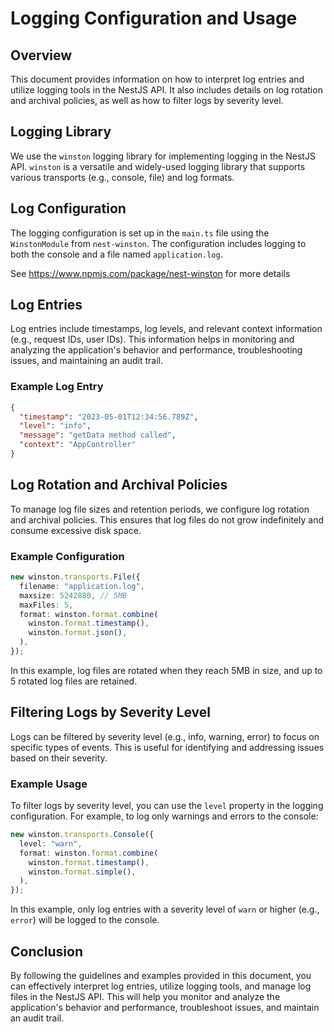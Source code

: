 # Logging Configuration and Usage

## Overview

This document provides information on how to interpret log entries and utilize logging tools in the NestJS API. It also includes details on log rotation and archival policies, as well as how to filter logs by severity level.

## Logging Library

We use the `winston` logging library for implementing logging in the NestJS API. `winston` is a versatile and widely-used logging library that supports various transports (e.g., console, file) and log formats.

## Log Configuration

The logging configuration is set up in the `main.ts` file using the `WinstonModule` from `nest-winston`. The configuration includes logging to both the console and a file named `application.log`.

See <https://www.npmjs.com/package/nest-winston> for more details

## Log Entries

Log entries include timestamps, log levels, and relevant context information (e.g., request IDs, user IDs). This information helps in monitoring and analyzing the application's behavior and performance, troubleshooting issues, and maintaining an audit trail.

### Example Log Entry

```json
{
  "timestamp": "2023-05-01T12:34:56.789Z",
  "level": "info",
  "message": "getData method called",
  "context": "AppController"
}
```

## Log Rotation and Archival Policies

To manage log file sizes and retention periods, we configure log rotation and archival policies. This ensures that log files do not grow indefinitely and consume excessive disk space.

### Example Configuration

```typescript
new winston.transports.File({
  filename: "application.log",
  maxsize: 5242880, // 5MB
  maxFiles: 5,
  format: winston.format.combine(
    winston.format.timestamp(),
    winston.format.json(),
  ),
});
```

In this example, log files are rotated when they reach 5MB in size, and up to 5 rotated log files are retained.

## Filtering Logs by Severity Level

Logs can be filtered by severity level (e.g., info, warning, error) to focus on specific types of events. This is useful for identifying and addressing issues based on their severity.

### Example Usage

To filter logs by severity level, you can use the `level` property in the logging configuration. For example, to log only warnings and errors to the console:

```typescript
new winston.transports.Console({
  level: "warn",
  format: winston.format.combine(
    winston.format.timestamp(),
    winston.format.simple(),
  ),
});
```

In this example, only log entries with a severity level of `warn` or higher (e.g., `error`) will be logged to the console.

## Conclusion

By following the guidelines and examples provided in this document, you can effectively interpret log entries, utilize logging tools, and manage log files in the NestJS API. This will help you monitor and analyze the application's behavior and performance, troubleshoot issues, and maintain an audit trail.
